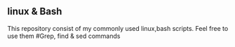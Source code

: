 ## linux & Bash
This repository consist of my commonly used linux,bash scripts. Feel free to use them 
#Grep, find & sed commands 
